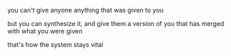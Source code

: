 you can't give anyone anything that was given to you

but you can synthesize it, and give them a version of you that has merged with what you were given

that's how the system stays vital
